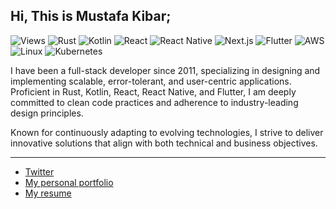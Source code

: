 ## Hi, This is Mustafa Kibar;

![Views](https://komarev.com/ghpvc/?username=mustafakibar&label=Views&style=for-the-badge&color=000000&abbreviated=true)
![Rust](https://img.shields.io/badge/Rust-000000?style=for-the-badge&logo=rust&logoColor=white)
![Kotlin](https://img.shields.io/badge/Kotlin-000000?style=for-the-badge&logo=kotlin&logoColor=white)
![React](https://img.shields.io/badge/React-000000?style=for-the-badge&logo=react&logoColor=white)
![React Native](https://img.shields.io/badge/React_Native-000000?style=for-the-badge&logo=react&logoColor=white)
![Next.js](https://img.shields.io/badge/next%20js-000000?style=for-the-badge&logo=nextdotjs&logoColor=white)
![Flutter](https://img.shields.io/badge/Flutter-000000?style=for-the-badge&logo=flutter&logoColor=white)
![AWS](https://img.shields.io/badge/Amazon_AWS-000000?style=for-the-badge&logo=amazonaws&logoColor=white)
![Linux](https://img.shields.io/badge/Linux-000000?style=for-the-badge&logo=linux&logoColor=white)
![Kubernetes](https://img.shields.io/badge/kubernetes-000000.svg?&style=for-the-badge&logo=kubernetes&logoColor=white)

I have been a full-stack developer since 2011, specializing in designing and implementing scalable, error-tolerant, and user-centric applications. Proficient in Rust, Kotlin, React, React Native, and Flutter, I am deeply committed to clean code practices and adherence to industry-leading design principles. 

Known for continuously adapting to evolving technologies, I strive to deliver innovative solutions that align with both technical and business objectives.

___

- [Twitter](https://twitter.com/kibarpro) 
- [My personal portfolio](https://kibar.pro)
- [My resume](https://kibar.pro/cv)
